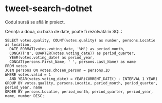# tweet-search-dotnet

Codul sursă se află în proiect.

Cerința a doua, cu baza de date, poate fi rezolvată în SQL:

```
SELECT votes.quality, COUNT(votes.quality) as number, persons.Locatie as location,
  DATE_FORMAT(votes.voting_date, '%M') as period_month,
  CONCAT('Q', QUARTER(votes.voting_date)) as period_quarter,
  YEAR(votes.voting_date) as period_year,
  CONCAT(persons.First_Name, ' ', persons.Last_Name) as name
FROM votes
JOIN persons ON votes.chosen_person = persons.ID
WHERE votes.valid = 1
  AND YEAR(votes.voting_date) = YEAR(CURRENT_DATE() - INTERVAL 1 YEAR)
GROUP BY votes.quality, persons.Locatie, period_month, period_quarter, period_year, name
ORDER BY persons.Locatie, period_month, period_quarter, period_year, name, number DESC;
```

